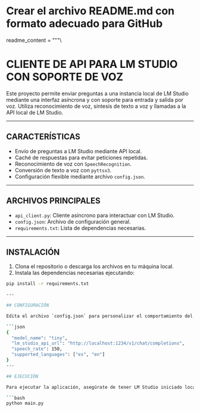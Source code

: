 # Crear el archivo README.md con formato adecuado para GitHub

readme_content = """\
# CLIENTE DE API PARA LM STUDIO CON SOPORTE DE VOZ

Este proyecto permite enviar preguntas a una instancia local de LM Studio mediante una interfaz asíncrona y con soporte para entrada y salida por voz. Utiliza reconocimiento de voz, síntesis de texto a voz y llamadas a la API local de LM Studio.

---

## CARACTERÍSTICAS

- Envío de preguntas a LM Studio mediante API local.
- Caché de respuestas para evitar peticiones repetidas.
- Reconocimiento de voz con `SpeechRecognition`.
- Conversión de texto a voz con `pyttsx3`.
- Configuración flexible mediante archivo `config.json`.

---

## ARCHIVOS PRINCIPALES

- `api_client.py`: Cliente asíncrono para interactuar con LM Studio.
- `config.json`: Archivo de configuración general.
- `requirements.txt`: Lista de dependencias necesarias.

---

## INSTALACIÓN

1. Clona el repositorio o descarga los archivos en tu máquina local.
2. Instala las dependencias necesarias ejecutando:

```bash
pip install -r requirements.txt

---

## CONFIGURACIÓN

Edita el archivo `config.json` para personalizar el comportamiento del cliente:

```json
{
  "model_name": "tiny",
  "lm_studio_api_url": "http://localhost:1234/v1/chat/completions",
  "speech_rate": 150,
  "supported_languages": ["es", "en"]
}
---

## EJECUCIÓN

Para ejecutar la aplicación, asegúrate de tener LM Studio iniciado localmente y luego corre el archivo principal con:

```bash
python main.py

